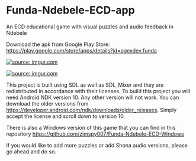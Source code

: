 # Funda-Ndebele-ECD-app
An ECD educational game with visual puzzles and audio feedback in Ndebele

Download the apk from Google Play Store: https://play.google.com/store/apps/details?id=agexdev.funda

<a href="https://imgur.com/IhNO30z"><img src="https://i.imgur.com/IhNO30z.png" title="source: imgur.com" /></a>

<a href="https://imgur.com/eR448UB"><img src="https://i.imgur.com/eR448UB.png" title="source: imgur.com" /></a>

This project is built using SDL as well as SDL_Mixer and they are redistributed in accordance with their licenses.
To build this project you will need Android NDK version 10. Any other version will not work. You can download the older versions from https://developer.android.com/ndk/downloads/older_releases. Simply accept the license and scroll down to version 10.

There is also a Windows version of this game that you can find in this repository https://github.com/zimspy007/Funda-Ndebele-ECD-Windows

If you would like to add more puzzles or add Shona audio versions, please go ahead and do so.
